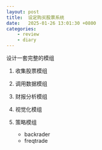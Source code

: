 ```yaml
---
layout: post
title:  设定购买股票系统
date:   2025-01-26 13:01:30 +0800
categories: 
    - review
    - diary
---
```


设计一套完整的模组

1. 收集股票模组

2. 调用数据模组

3. 财报分析模组

4. 视觉化模组

5. 策略模组
    - backrader
    - freqtrade